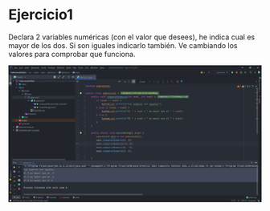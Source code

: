 # Ejercicio1


Declara 2 variables numéricas (con el valor que desees), he indica cual es mayor de los dos.
Si son iguales indicarlo también. Ve cambiando los valores para comprobar que funciona.


![Ejercicio 1](ejercicio1.png)



